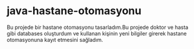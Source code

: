 # java-hastane-otomasyonu
Bu projede bir hastane otomasyonu tasarladım.Bu projede doktor ve hasta gibi databases oluşturdum ve kullanan kişinin yeni bilgiler girerek hastane otomasyonuna kayıt etmesini sağladım.
